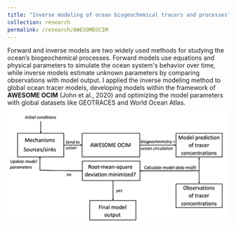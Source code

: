 ```yaml
---
title: "Inverse modeling of ocean biogeochemical tracers and processes"
collection: research
permalink: /research/AWESOMEOCIM
---
```

Forward and inverse models are two widely used methods for studying the ocean’s biogeochemical processes. Forward models use equations and physical parameters to simulate the ocean system's behavior over time, while inverse models estimate unknown parameters by comparing observations with model output. I applied the inverse modeling method to global ocean tracer models, developing models within the framework of **AWESOME OCIM** (John et al., 2020) and optimizing the model parameters with global datasets like GEOTRACES and World Ocean Atlas. 

![AWESOME OCIM model flowchart](/files/AO_flowchart.jpg)
